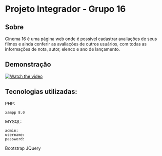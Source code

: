 # Projeto Integrador - Grupo 16


## Sobre 

Cinema 16 é uma página web onde é possível cadastrar avaliações de seus filmes e ainda conferir as avaliações de outros usuários, com todas as informações de nota, autor, elenco e ano de lançamento.

## Demonstração

[![Watch the video](./Cinema16.png)](https://www.youtube.com/watch?v=cpxUkrssLGI)


## Tecnologias utilizadas:

PHP:

    xampp 8.0
    
MYSQL:

    admin:
    username:
    password:


Bootstrap
JQuery